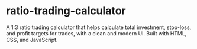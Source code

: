 # ratio-trading-calculator
A 1:3 ratio trading calculator that helps calculate total investment, stop-loss, and profit targets for trades, with a clean and modern UI. Built with HTML, CSS, and JavaScript.
